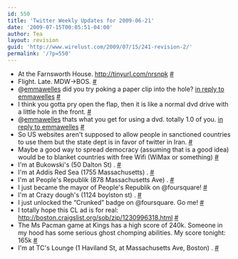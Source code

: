 ```yaml
---
id: 550
title: 'Twitter Weekly Updates for 2009-06-21'
date: '2009-07-15T00:05:51-04:00'
author: Tea
layout: revision
guid: 'http://www.wirelust.com/2009/07/15/241-revision-2/'
permalink: '/?p=550'
---
```


- At the Farnsworth House. <http://tinyurl.com/nrsnpk> [\#](http://twitter.com/teacurran/statuses/2169800472)
- Flight. Late. MDW-&gt;BOS. [\#](http://twitter.com/teacurran/statuses/2183942480)
- @[emmawelles](http://twitter.com/emmawelles) did you try poking a paper clip into the hole? [in reply to emmawelles](http://twitter.com/emmawelles/statuses/2228410087) [\#](http://twitter.com/teacurran/statuses/2228435701)
- I think you gotta pry open the flap, then it is like a normal dvd drive with a little hole in the front. [\#](http://twitter.com/teacurran/statuses/2228464739)
- @[emmawelles](http://twitter.com/emmawelles) thats what you get for using a dvd. totally 1.0 of you. [in reply to emmawelles](http://twitter.com/emmawelles/statuses/2228484523) [\#](http://twitter.com/teacurran/statuses/2228527968)
- So US websites aren't supposed to allow people in sanctioned countries to use them but the state dept is in favor of twitter in Iran. [\#](http://twitter.com/teacurran/statuses/2242980933)
- Maybe a good way to spread democracy (assuming that is a good idea) would be to blanket countries with free Wifi (WiMax or something) [\#](http://twitter.com/teacurran/statuses/2242992873)
- I'm at Bukowski's (50 Dalton St) . [\#](http://twitter.com/teacurran/statuses/2245470504)
- I'm at Addis Red Sea (1755 Massachusetts) . [\#](http://twitter.com/teacurran/statuses/2246454882)
- I'm at People's Republik (878 Massachusetts Ave) . [\#](http://twitter.com/teacurran/statuses/2247554019)
- I just became the mayor of People's Republik on @foursquare! [\#](http://twitter.com/teacurran/statuses/2247587411)
- I'm at Crazy dough's (1124 boylston st) . [\#](http://twitter.com/teacurran/statuses/2248900419)
- I just unlocked the “Crunked” badge on @foursquare. Go me! [\#](http://twitter.com/teacurran/statuses/2248900925)
- I totally hope this CL ad is for real: <http://boston.craigslist.org/sob/zip/1230996318.html> [\#](http://twitter.com/teacurran/statuses/2255530646)
- The Ms Pacman game at Kings has a high score of 240k. Someone in my hood has some serious ghost chomping abilities. My score tonight: 165k [\#](http://twitter.com/teacurran/statuses/2257698557)
- I'm at TC's Lounge (1 Haviland St, at Massachusetts Ave, Boston) . [\#](http://twitter.com/teacurran/statuses/2260724245)